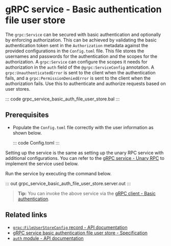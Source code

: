 # gRPC service - Basic authentication file user store

The `grpc:Service` can be secured with basic authentication and optionally by enforcing authorization. This can be achieved by validating the basic authentication token sent in the `Authorization` metadata against the provided configurations in the `Config.toml` file. This file stores the usernames and passwords for the authentication and the scopes for the authorization. A `grpc:Service` can configure the scopes it needs for authorization in the `auth` field of the `@grpc:ServiceConfig` annotation. A `grpc:UnauthenticatedError` is sent to the client when the authentication fails, and a `grpc:PermissionDeniedError` is sent to the client when the authorization fails. Use this to authenticate and authorize requests based on user stores.

   ::: code grpc_service_basic_auth_file_user_store.bal :::

## Prerequisites
- Populate the `Config.toml` file correctly with the user information as shown below.

    ::: code Config.toml :::

Setting up the service is the same as setting up the unary RPC service with additional configurations. You can refer to the [gRPC service - Unary RPC](/learn/by-example/grpc-service-unary/) to implement the service used below.

Run the service by executing the command below.

   ::: out grpc_service_basic_auth_file_user_store.server.out :::

>**Tip:** You can invoke the above service via the [gRPC client - Basic authentication](/learn/by-example/grpc-client-basic-auth).

## Related links
- [`grpc:FileUserStoreConfig` record - API documentation](https://lib.ballerina.io/ballerina/grpc/latest/records/FileUserStoreConfig)
- [gRPC service basic authentication file user store - Specification](/spec/grpc/#5111-service---basic-auth---file-user-store)
- [`auth` module - API documentation](https://lib.ballerina.io/ballerina/auth/latest/)
